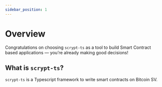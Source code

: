 ```yaml
---
sidebar_position: 1
---
```


# Overview

Congratulations on choosing `scrypt-ts` as a tool to build Smart Contract based applications — you’re already making good decisions!


## What is `scrypt-ts`?

`scrypt-ts` is a Typescript framework to write smart contracts on Bitcoin SV.



